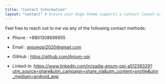 ```yaml
---
title: "Contact Information"
layout: "contact" # Ensure your Hugo theme supports a contact layout or customize it
---
```


Feel free to reach out to me via any of the following contact methods:

- Phone     : +8801308699955
  
- Email     : anjumopi2020@gmail.com

- GitHub    : https://github.com/Anjum-opi

- Linked-In :https://www.linkedin.com/in/sadia-anjum-opi-a51238329?utm_source=share&utm_campaign=share_via&utm_content=profile&utm_medium=android_app